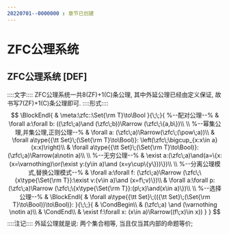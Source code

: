 ```yaml
---
20220701--0000000 : 章节已创建
---
```

# ZFC公理系统

## ZFC公理系统 [DEF]
::::文字::::
ZFC公理系统一共8(ZF)+1(C)条公理, 其中外延公理已经由定义保证, 故书写7(ZF)+1(C)条公理即可. 
::::形式::::
$$
\BlockEndl{
    & \meta:\zfc::\Set{\rm T}\to\Bool
}{\;\;}{
    %--配对公理--%
    & \forall a:\forall b:
        ((\zfc\;a)\and (\zfc\;b))\Rarrow 
        (\zfc\;\{a,b\})\\
    \\
    %--幂集公理,并集公理,正则公理--%
    & \forall a:
        (\zfc\;a)\Rarrow(\zfc\;(\pow\;a))\\
    & \forall a\type{{\tt Set}\;(\Set{\rm T}\to\Bool)}:
        \left(\zfc\;\bigcup_{x:x\in a}(x:x)\right)\\
    & \forall a\type{{\tt Set}\;(\Set{\rm T}\to\Bool)}:
        (\zfc\;a)\Rarrow(a\notin a)\\
    \\
    %--无穷公理--%
    & \exist a:(\zfc\;a)\and(a=\{x:(x=\varnothing)\or(\exist y:(y\in a)\and (x=y\cup\{y\}))\})\\
    \\
    %--分离公理模式,替换公理模式--%
    & \forall a:\forall f:
        (\zfc\;a)\Rarrow
        (\zfc\;\{x\type{\Set{\rm T}}:\exist v:(v\in a)\and (x=f\;v)\})\\
    & \forall a:\forall p:
        (\zfc\;a)\Rarrow
        (\zfc\;\{x\type{\Set{\rm T}}:(p\;x)\and(x\in a)\})\\
    \\
    %--选择公理--%
    & \BlockEndl{
        & \forall a\type{{\tt Set}\;(({\tt Set}\;(\Set{\rm T}\to\Bool))\to\Bool)}:
    }{\;\;}{
        & \CondBegin\\
        & (\zfc\;a) \and (\varnothing \notin a)\\
        & \CondEnd\\
        & \exist f:\forall x: (x\in a)\Rarrow((f\;x)\in x))
    }
}
$$
::::注记::::
外延公理就是说: 两个集合相等, 当且仅当其内部的命题等价; 
